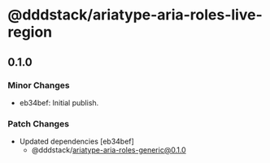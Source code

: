 # @dddstack/ariatype-aria-roles-live-region

## 0.1.0

### Minor Changes

- eb34bef: Initial publish.

### Patch Changes

- Updated dependencies [eb34bef]
  - @dddstack/ariatype-aria-roles-generic@0.1.0
